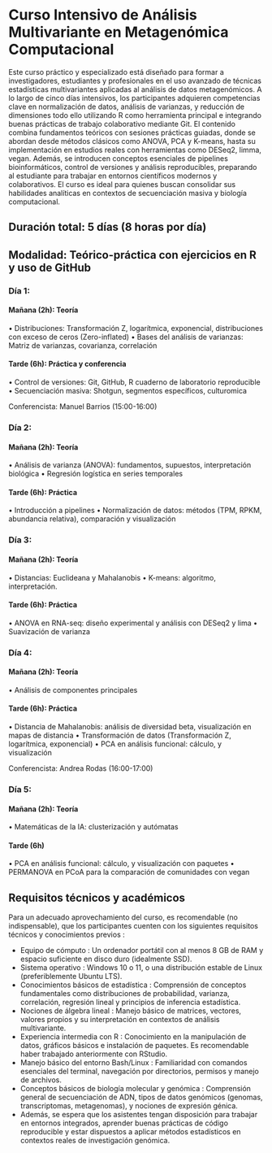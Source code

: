# Curso Intensivo de Análisis Multivariante en Metagenómica Computacional

Este curso práctico y especializado está diseñado para formar a investigadores, estudiantes y profesionales en el uso avanzado de técnicas estadísticas multivariantes aplicadas al análisis de datos metagenómicos. 
A lo largo de cinco días intensivos, los participantes adquieren competencias clave en normalización de datos, análisis de varianzas, y reducción de dimensiones todo ello utilizando R como herramienta principal e integrando buenas prácticas de trabajo colaborativo mediante Git. 
El contenido combina fundamentos teóricos con sesiones prácticas guiadas, donde se abordan desde métodos clásicos como ANOVA, PCA y K-means, hasta su implementación en estudios reales con herramientas como DESeq2, limma, vegan. Además, se introducen conceptos esenciales de pipelines bioinformáticos, control de versiones y análisis reproducibles, preparando al estudiante para trabajar en entornos científicos modernos y colaborativos. 
El curso es ideal para quienes buscan consolidar sus habilidades analíticas en contextos de secuenciación masiva y biología computacional.


## Duración total: 5 días (8 horas por día)
## Modalidad: Teórico-práctica con ejercicios en R y uso de GitHub


### Día 1: 
#### Mañana (2h): Teoría
•	Distribuciones: Transformación Z, logarítmica, exponencial, distribuciones con exceso de ceros (Zero-inflated)
•	Bases del análisis de varianzas: Matriz de varianzas, covarianza, correlación

#### Tarde (6h): Práctica y conferencia
•	Control de versiones: Git, GitHub, R cuaderno de laboratorio reproducible
•	Secuenciación masiva: Shotgun, segmentos específicos, culturomica

Conferencista: Manuel Barrios (15:00-16:00)


### Día 2: 
#### Mañana (2h): Teoría
•	Análisis de varianza (ANOVA): fundamentos, supuestos, interpretación biológica
•	Regresión logística en series temporales

#### Tarde (6h): Práctica
•	Introducción a pipelines
•	Normalización de datos: métodos (TPM, RPKM, abundancia relativa), comparación y visualización

### Día 3: 
#### Mañana (2h): Teoría
•	Distancias: Euclideana y Mahalanobis
•	K-means: algoritmo, interpretación.

#### Tarde (6h): Práctica
•	ANOVA en RNA-seq: diseño experimental y análisis con DESeq2 y lima
•	Suavización de varianza


### Día 4: 
#### Mañana (2h): Teoría
•	Análisis de componentes principales

#### Tarde (6h): Práctica
•	Distancia de Mahalanobis: análisis de diversidad beta, visualización en mapas de distancia
•	Transformación de datos (Transformación Z, logarítmica, exponencial)
•	PCA en análisis funcional: cálculo, y visualización

Conferencista: Andrea Rodas (16:00-17:00)


### Día 5: 
#### Mañana (2h): Teoría
•	Matemáticas de la IA: clusterización y autómatas

#### Tarde (6h)
•	PCA en análisis funcional: cálculo, y visualización con paquetes
•	PERMANOVA en PCoA para la comparación de comunidades con vegan

## Requisitos técnicos y académicos
Para un adecuado aprovechamiento del curso, es recomendable (no indispensable), que los participantes cuenten con los siguientes requisitos técnicos y conocimientos previos :

* Equipo de cómputo : Un ordenador portátil con al menos 8 GB de RAM y espacio suficiente en disco duro (idealmente SSD).
* Sistema operativo : Windows 10 o 11, o una distribución estable de Linux (preferiblemente Ubuntu LTS).
* Conocimientos básicos de estadística : Comprensión de conceptos fundamentales como distribuciones de probabilidad, varianza, correlación, regresión lineal y principios de inferencia estadística.
* Nociones de álgebra lineal : Manejo básico de matrices, vectores, valores propios y su interpretación en contextos de análisis multivariante.
* Experiencia intermedia con R : Conocimiento en la manipulación de datos, gráficos básicos e instalación de paquetes. Es recomendable haber trabajado anteriormente con RStudio.
* Manejo básico del entorno Bash/Linux : Familiaridad con comandos esenciales del terminal, navegación por directorios, permisos y manejo de archivos.
* Conceptos básicos de biología molecular y genómica : Comprensión general de secuenciación de ADN, tipos de datos genómicos (genomas, transcriptomas, metagenomas), y nociones de expresión génica.
* Además, se espera que los asistentes tengan disposición para trabajar en entornos integrados, aprender buenas prácticas de código reproducible y estar dispuestos a aplicar métodos estadísticos en contextos reales de investigación genómica.

